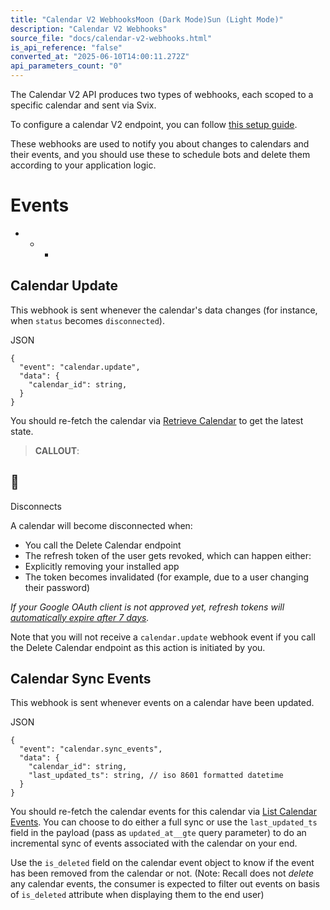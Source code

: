 ```yaml
---
title: "Calendar V2 WebhooksMoon (Dark Mode)Sun (Light Mode)"
description: "Calendar V2 Webhooks"
source_file: "docs/calendar-v2-webhooks.html"
is_api_reference: "false"
converted_at: "2025-06-10T14:00:11.272Z"
api_parameters_count: "0"
---
```

The Calendar V2 API produces two types of webhooks, each scoped to a specific calendar and sent via Svix.

To configure a calendar V2 endpoint, you can follow [this setup guide](/docs/status-change-webhooks-setup-verification).

These webhooks are used to notify you about changes to calendars and their events, and you should use these to schedule bots and delete them according to your application logic.

# Events

[](#events)
- * *

## Calendar Update

[](#calendar-update)

This webhook is sent whenever the calendar's data changes (for instance, when `status` becomes `disconnected`).

JSON

```
{
  "event": "calendar.update",
  "data": {
    "calendar_id": string,
  }
}

```

You should re-fetch the calendar via [Retrieve Calendar](/reference/calendars_retrieve) to get the latest state.

> **CALLOUT**:

## 📘

Disconnects

A calendar will become disconnected when:
- You call the Delete Calendar endpoint
- The refresh token of the user gets revoked, which can happen either:
- Explicitly removing your installed app
- The token becomes invalidated (for example, due to a user changing their password)

*If your Google OAuth client is not approved yet, refresh tokens will [automatically expire after 7 days](https://developers.google.com/identity/protocols/oauth2#expiration).*

Note that you will not receive a `calendar.update` webhook event if you call the Delete Calendar endpoint as this action is initiated by you.

## Calendar Sync Events

[](#calendar-sync-events)

This webhook is sent whenever events on a calendar have been updated.

JSON

```
{
  "event": "calendar.sync_events",
  "data": {
    "calendar_id": string,
    "last_updated_ts": string, // iso 8601 formatted datetime
  }
}

```

You should re-fetch the calendar events for this calendar via [List Calendar Events](/reference/calendar_events_list). You can choose to do either a full sync or use the `last_updated_ts` field in the payload (pass as `updated_at__gte` query parameter) to do an incremental sync of events associated with the calendar on your end.

Use the `is_deleted` field on the calendar event object to know if the event has been removed from the calendar or not. (Note: Recall does not *delete* any calendar events, the consumer is expected to filter out events on basis of `is_deleted` attribute when displaying them to the end user)
